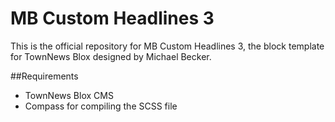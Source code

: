 MB Custom Headlines 3
=====================

This is the official repository for MB Custom Headlines 3, the block template for TownNews Blox designed by Michael Becker. 

##Requirements

* TownNews Blox CMS
* Compass for compiling the SCSS file

